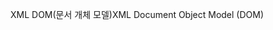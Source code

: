 <span data-ttu-id="a3fd1-101">XML DOM(문서 개체 모델)</span><span class="sxs-lookup"><span data-stu-id="a3fd1-101">XML Document Object Model (DOM)</span></span>